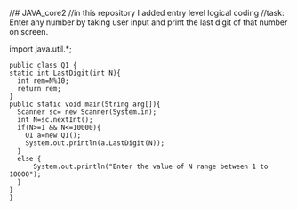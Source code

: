 //# JAVA_core2
//in this repository I added entry level logical coding 
//task: Enter any number by taking user input and print the last digit of that number on screen.

import java.util.*;
	
	public class Q1 {
	static int LastDigit(int N){
	  int rem=N%10;
	  return rem;
	}
	public static void main(String arg[]){
	  Scanner sc= new Scanner(System.in);
	  int N=sc.nextInt();
	  if(N>=1 && N<=10000){
	    Q1 a=new Q1();
	    System.out.println(a.LastDigit(N));
	  }
	  else {
		  System.out.println("Enter the value of N range between 1 to 10000");
	  }
	}
	}

